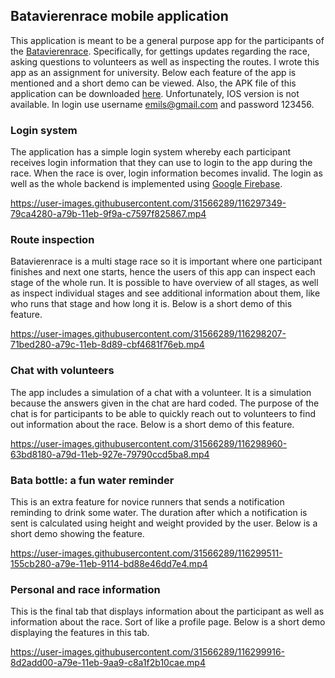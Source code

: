 
## Batavierenrace mobile application

This application is meant to be a general purpose app for the participants of the [Batavierenrace](http://batavierenrace.nl/). Specifically, for gettings updates regarding the race, asking questions to volunteers as well as inspecting the routes. I wrote this app as an assignment for university. Below each feature of the app is mentioned and a short demo can be viewed. Also, the APK file of this application can be downloaded [here](https://drive.google.com/drive/folders/1RC0dWO4OkR4glpHNOnT0QHIX06ISoKG9?usp=sharing). Unfortunately, IOS version is not available. In login use username emils@gmail.com and password 123456.

### Login system

The application has a simple login system whereby each participant receives login information that they can use to login to the app during the race. When the race is over, login information becomes invalid. The login as well as the whole backend is implemented using [Google Firebase](https://firebase.google.com/).

https://user-images.githubusercontent.com/31566289/116297349-79ca4280-a79b-11eb-9f9a-c7597f825867.mp4

### Route inspection

Batavierenrace is a multi stage race so it is important where one participant finishes and next one starts, hence the users of this app can inspect each stage of the whole run. It is possible to have overview of all stages, as well as inspect individual stages and see additional information about them, like who runs that stage and how long it is. Below is a short demo of this feature.

https://user-images.githubusercontent.com/31566289/116298207-71bed280-a79c-11eb-8d89-cbf4681f76eb.mp4

### Chat with volunteers

The app includes a simulation of a chat with a volunteer. It is a simulation because the answers given in the chat are hard coded. The purpose of the chat is for participants to be able to quickly reach out to volunteers to find out information about the race. Below is a short demo of this feature.

https://user-images.githubusercontent.com/31566289/116298960-63bd8180-a79d-11eb-927e-79790ccd5ba8.mp4


### Bata bottle: a fun water reminder

This is an extra feature for novice runners that sends a notification reminding to drink some water. The duration after which a notification is sent is calculated using height and weight provided by the user. Below is a short demo showing the feature.

https://user-images.githubusercontent.com/31566289/116299511-155cb280-a79e-11eb-9114-bd88e46dd7e4.mp4


### Personal and race information

This is the final tab that displays information about the participant as well as information about the race. Sort of like a profile page.  Below is a short demo displaying the features in this tab.

https://user-images.githubusercontent.com/31566289/116299916-8d2add00-a79e-11eb-9aa9-c8a1f2b10cae.mp4













